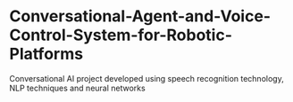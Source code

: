 # Conversational-Agent-and-Voice-Control-System-for-Robotic-Platforms
Conversational AI project developed using speech recognition technology, NLP techniques and neural networks
